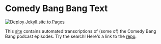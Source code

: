 # Comedy Bang Bang Text

[![Deploy Jekyll site to Pages](https://github.com/dreness/cbb-texts/actions/workflows/pages.yml/badge.svg)](https://github.com/dreness/cbb-texts/actions/workflows/pages.yml)

This [site](https://dreness.github.io/cbb-texts/) contains automated transcriptions of (some of) the Comedy Bang Bang podcast episodes. Try the search! Here's a link to the [repo](https://github.com/dreness/cbb-texts).
